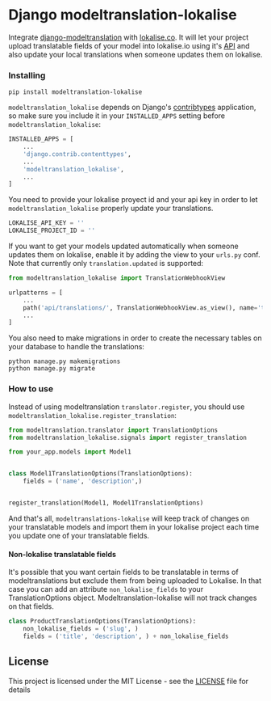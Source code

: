# Django modeltranslation-lokalise

Integrate [django-modeltranslation](https://github.com/deschler/django-modeltranslation) with [lokalise.co](https://lokalise.co).
It will let your project upload translatable fields of your model into lokalise.io using it's [API](https://lokalise.co/api2docs/python/) and
also update your local translations when someone updates them on lokalise. 

### Installing

```
pip install modeltranslation-lokalise
```

`modeltranslation_lokalise` depends on Django's [contribtypes](https://docs.djangoproject.com/es/2.2/ref/contrib/contenttypes/) application, 
so make sure you include it in your `INSTALLED_APPS` setting before `modeltranslation_lokalise`:

```python
INSTALLED_APPS = [
    ...
    'django.contrib.contenttypes',
    ...
    'modeltranslation_lokalise',
    ...
]
```

You need to provide your lokalise proyect id and your api key in order to let `modeltranslation_lokalise` properly update
your translations.

```python
LOKALISE_API_KEY = ''
LOKALISE_PROJECT_ID = ''
```

If you want to get your models updated automatically when someone updates them on lokalise, enable it by adding the view to
your `urls.py` conf. Note that currently only `translation.updated` is supported:

```python
from modeltranslation_lokalise import TranslationWebhookView

urlpatterns = [
    ...
    path('api/translations/', TranslationWebhookView.as_view(), name='translation_webhook'),
    ...
]
```

You also need to make migrations in order to create the necessary tables on your database to handle the translations:

```
python manage.py makemigrations
python manage.py migrate
```

### How to use

Instead of using modeltranslation `translator.register`, you should use `modeltranslation_lokalise.register_translation`:

```python
from modeltranslation.translator import TranslationOptions
from modeltranslation_lokalise.signals import register_translation

from your_app.models import Model1


class Model1TranslationOptions(TranslationOptions):
    fields = ('name', 'description',)


register_translation(Model1, Model1TranslationOptions)
```

And that's all, `modeltranslations-lokalise` will keep track of changes on your translatable models and import them in your
lokalise project each time you update one of your translatable fields.


#### Non-lokalise translatable fields

It's possible that you want certain fields to be translatable in terms of modeltranslations but exclude them from being 
uploaded to Lokalise. In that case you can add an attribute `non_lokalise_fields` to your TranslationOptions object. 
Modeltranslation-lokalise will not track changes on that fields.

```python
class ProductTranslationOptions(TranslationOptions):
    non_lokalise_fields = ('slug', )
    fields = ('title', 'description', ) + non_lokalise_fields
```


## License

This project is licensed under the MIT License - see the [LICENSE](LICENSE) file for details
